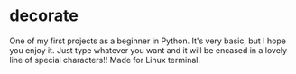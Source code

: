 # decorate
One of my first projects as a beginner in Python. It's very basic, but I hope you enjoy it. Just type whatever you want and it will be encased in a lovely line of special characters!! Made for Linux terminal.
